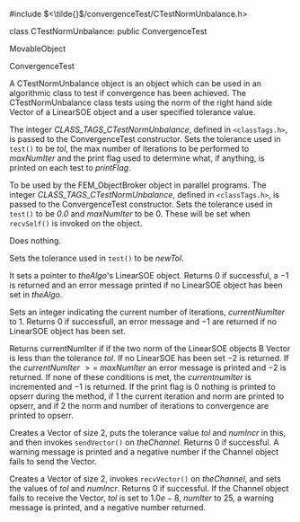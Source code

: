 


\#include $<\tilde{}$/convergenceTest/CTestNormUnbalance.h$>$



class CTestNormUnbalance: public ConvergenceTest



MovableObject


ConvergenceTest






A CTestNormUnbalance object is an object which can be used in an
algorithmic class to test if convergence has been achieved. The
CTestNormUnbalance class tests using the norm of the right hand side
Vector of a LinearSOE object and a user specified tolerance value.




































The integer *CLASS_TAGS_CTestNormUnbalance*, defined in
 `<classTags.h>`, is passed to the ConvergenceTest constructor. Sets
the tolerance used in `test()` to be *tol*, the max number of iterations
to be performed to *maxNumIter* and the print flag used to determine
what, if anything, is printed on each test to *printFlag*.

To be used by the FEM_ObjectBroker object in parallel programs. The
integer *CLASS_TAGS_CTestNormUnbalance*, defined in  `<classTags.h>`,
is passed to the ConvergenceTest constructor. Sets the tolerance used in
`test()` to be *0.0* and *maxNumIter* to be $0$. These will be set when
`recvSelf()` is invoked on the object.




Does nothing.




Sets the tolerance used in `test()` to be *newTol*.

It sets a pointer to *theAlgo*'s LinearSOE object. Returns $0$ if
successful, a $-1$ is returned and an error message printed if no
LinearSOE object has been set in *theAlgo*.

Sets an integer indicating the current number of iterations,
*currentNumIter* to $1$. Returns $0$ if successfull, an error message
and $-1$ are returned if no LinearSOE object has been set.

Returns currentNumIter if if the two norm of the LinearSOE objects B
Vector is less than the tolerance *tol*. If no LinearSOE has been set
$-2$ is returned. If the *currentNumIter* $>=$ *maxNumIter* an error
message is printed and $-2$ is returned. If none of these conditions is
met, the *currentnumIter* is incremented and $-1$ is returned. If the
print flag is $0$ nothing is printed to opserr during the method, if $1$
the current iteration and norm are printed to opserr, and if $2$ the
norm and number of iterations to convergence are printed to opserr.

Creates a Vector of size 2, puts the tolerance value *tol* and *numIncr*
in this, and then invokes `sendVector()` on *theChannel*. Returns $0$ if
successful. A warning message is printed and a negative number if the
Channel object fails to send the Vector.

Creates a Vector of size 2, invokes `recvVector()` on *theChannel*, and
sets the values of *tol* and *numIncr*. Returns $0$ if successful. If
the Channel object fails to receive the Vector, *tol* is set to
$1.0e-8$, *numIter* to $25$, a warning message is printed, and a
negative number returned.
